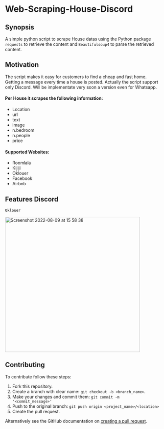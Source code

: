 # Web-Scraping-House-Discord

## Synopsis

A simple python script to scrape House datas using the Python package ``requests``
to retrieve the content and ``Beautifulsoup4`` to parse the retrieved
content.

## Motivation

The script makes it easy for customers to find a cheap and fast home. Getting a message every time a house is posted. 
Actually the script support only Discord. Will be implementate very soon a version even for Whatsapp.

#### Per House it scrapes the following information:
 + Location
 + url
 + text
 + image
 + n.bedroom
 + n.people
 + price

#### Supported Websites:
 + Roomlala
 + Kijiji
 + Oklouer
 + Facebook
 + Airbnb

## Features Discord
`Oklouer`

<img width="440" alt="Screenshot 2022-08-09 at 15 58 38" src="https://user-images.githubusercontent.com/89024276/183749691-f8f5b713-6cf8-4f03-bc7d-52753149fec8.png">


## Contributing 
To contribute follow these steps:

1. Fork this repository.
2. Create a branch with clear name: `git checkout -b <branch_name>`.
3. Make your changes and commit them: `git commit -m '<commit_message>'`
4. Push to the original branch: `git push origin <project_name>/<location>`
5. Create the pull request.

Alternatively see the GitHub documentation on [creating a pull request](https://help.github.com/en/github/collaborating-with-issues-and-pull-requests/creating-a-pull-request).
